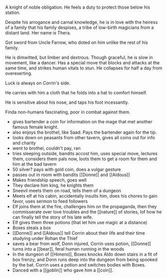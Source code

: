 A knight of noble obligation. He feels a duty to protect those below his station.  
  
Despite his arrogance and carnal knowledge, he is in love with the heiress of a family that his family despises, a tribe of low-birth magicians from a distant land. Her name is Thera.  
  
Got sword from Uncle Farrow, who doted on him unlike the rest of his family.  
  
He is dimwitted, but limber and dextrous. Though graceful, he is slow in movement, like a dancer. Has a special move that blocks and attacks at the same time, and strikes human vitals to stun. He collapses for half a day from overexerting.  
  
Luck is always on Corrin's side.  
  
He carries with him a cloth that he folds into a hat to comfort himself.  
  
He is sensitive about his nose, and taps his foot incessantly.  
  
Finda non-humans fascinating, poor in combat against them.  
  
- gives bartender a coin for information on the mage that met another famous female knight.  
- also enjoys the brothel, like Saad. Pays the bartender again for the tip.  
- looks down on peasants from other tavern, gives all coins out for info and charity  
- went to brothel, couldn't pay, ran  
- tries sleeping outside, bandits accost him, uses special move, lectures them, considers them pals now, loots them to get a room for them and him at the bad tavern  
- 50 silver? pays with gold coin, does a vulgar gesture  
- passes out in room with bandits [[Donne]] and [[Aldous]]  
- Makes friendship speech, goes well  
- They declare him king, he knights them  
- Sneevil meets them on road, tells them of a dungeon  
- Meets elf at his cabin, accidentally insults him, does his chores to gain favor, uses sermon to feed followers  
- Elf joins them at the fire, challenges him on the propaganda, then they commisserate over love troubles and the [[nature]] of stories, lof how he can finally tell the story of his late wife.  
- Elf gives them three potions (that let him use magic at a distance)
- Boxes steals a box  
- [[Donne]] and [[Aldous]] tell Corrin about their life and their time studying under Rohan the Thief  
- saves a bear from wolf, Donn injured, Corrin uses potion, [[Donne]] turns into a [[bear]], feral human running in the woods  
- In the dungeon of [[Himero]], Boxes knocks Aldo down stairs in a fit of box frenzy, and Donn runs deep into the dungeon from being spooked by the bat. Corrin uses a potion and switches bodies with Boxes.
- Danced with a [[goblin]] who gave him a [[coin]].